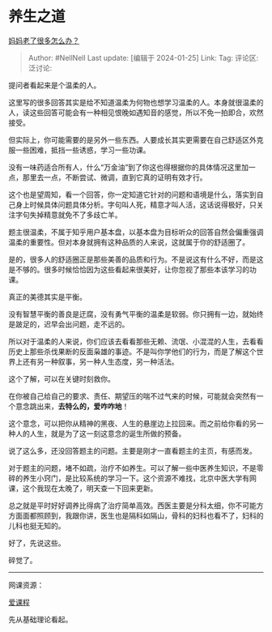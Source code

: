 # 养生之道

[妈妈老了很多怎么办？](https://www.zhihu.com/question/639896121/answer/3365709011)

> Author: #NellNell
> Last update: [编辑于 2024-01-25]
> Link:
> Tag:
> 评论区:
> 泛讨论:

提问者看起来是个温柔的人。

这里写的很多回答其实是给不知道温柔为何物也想学习温柔的人。本身就很温柔的人，读这些回答可能会有一种相见恨晚如遇知音的感觉，所以不免一拍即合，欢然接受。

但实际上，你可能需要的是另外一些东西。人要成长其实更需要在自己舒适区外克服一些困难，抵挡一些诱惑，学习一些功课。

没有一味药适合所有人，什么“万金油”到了你这也得根据你的具体情况这里加一点，那里去一点，不断尝试、微调，直到它真的证明有效才行。

这个也是望周知，看一个回答，你一定知道它针对的问题和语境是什么，落实到自己身上时候具体问题具体分析。字句叫人死，精意才叫人活，这话说得极好，只关注字句失掉精意就免不了多歧亡羊。

题主很温柔，不属于知乎用户基本盘，以基本盘为目标听众的回答自然会偏重强调温柔的重要性。但对本身就拥有这种品质的人来说，这就属于你的舒适圈了。

是的，很多人的舒适圈正是那些美善的品质和行为。不是说这有什么不好，而是这是不够的。很多时候恰恰因为这些看起来很美好，让你忽视了那些本该学习的功课。

真正的美德其实是平衡。

没有智慧平衡的善良是迂腐，没有勇气平衡的温柔是软弱。你只拥有一边，就始终是跛足的，迟早会出问题，走不远的。

所以对于温柔的人来说，你们应该去看看那些无赖、流氓、小混混的人生，去看看历史上那些杀伐果断的反面枭雄的事迹。不是叫你学他们的行为，而是了解这个世界上还有另一种叙事，另一种人生态度，另一种活法。

这个了解，可以在关键时刻救你。

在你被自己给自己的要求、责任、期望压的喘不过气来的时候，可能就会突然有一个意念跳出来，**去特么的，爱咋咋地**！

这个意念，可以把你从精神的黑夜、人生的悬崖边上拉回来。而之前给你看的另一种人的人生，就是为了这一刻这意念的诞生所做的预备。

说了这么多，还没回答题主的问题。主要是刚才一直看题主的主页，有感而发。

对于题主的问题，堵不如疏，治疗不如养生。可以了解一些中医养生知识，不是零碎的养生小窍门，是比较系统的学习一下。这个资源不难找，北京中医大学有网课，这个我现在太晚了，明天查一下回来更新。

总之就是平时好好调养比得病了治疗简单高效。西医主要是分科太细，你不可能方方面面都照顾到，我跟你讲，医生也是隔科如隔山，骨科的妇科也看不了，妇科的儿科也挺无知的。

好了，先说这些。

碎觉了。

--------------------

网课资源：

[爱课程](https://link.zhihu.com/?target=https%3A//www.icourses.cn/school/bucm)

先从基础理论看起。
